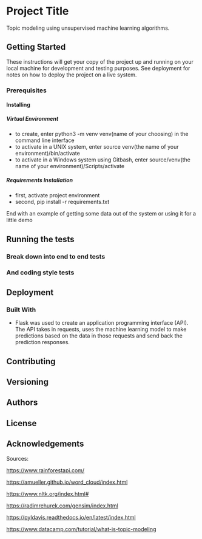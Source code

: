 # Project Title
Topic modeling using unsupervised machine learning algorithms.
## Getting Started
These instructions will get your copy of the project up and running on your local machine for development and testing purposes. See deployment for notes on how to deploy the project on a live system.
### Prerequisites
#### Installing
##### Virtual Environment
* to create, enter python3 -m venv venv(name of your choosing) in the command line interface
* to activate in a UNIX system, enter source venv(the name of your environment)/bin/activate
* to activate in a Windows system using Gitbash, enter source/venv(the name of your environment)/Scripts/activate
##### Requirements Installation
* first, activate project environment
* second, pip install -r requirements.txt




End with an example of getting some data out of the system or using it for a little demo


## Running the tests


### Break down into end to end tests


### And coding style tests


## Deployment

### Built With
* Flask was used to create an application programming interface (API). The API takes in requests, uses the machine learning model to make predictions based on the data in those requests and send back the prediction responses.





## Contributing


## Versioning


## Authors



## License


## Acknowledgements








Sources:

https://www.rainforestapi.com/

https://amueller.github.io/word_cloud/index.html

https://www.nltk.org/index.html#

https://radimrehurek.com/gensim/index.html

https://pyldavis.readthedocs.io/en/latest/index.html

https://www.datacamp.com/tutorial/what-is-topic-modeling

